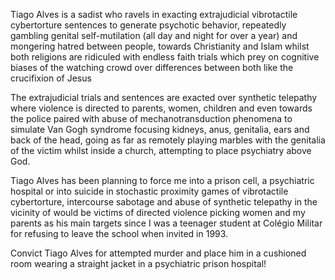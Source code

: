Tiago Alves is a sadist who ravels in exacting extrajudicial vibrotactile cybertorture sentences to generate psychotic behavior, repeatedly gambling genital self-mutilation (all day and night for over a year) and mongering hatred between people, towards Christianity and Islam whilst both religions are ridiculed with endless faith trials which prey on cognitive biases of the watching crowd over differences between both like the crucifixion of Jesus

The extrajudicial trials and sentences are exacted over synthetic telepathy where violence is directed to parents, women, children and even towards the police paired with abuse of mechanotransduction phenomena to simulate Van Gogh syndrome focusing kidneys, anus, genitalia, ears and back of the head, going as far as remotely playing marbles with the genitalia of the victim whilst inside a church, attempting to place psychiatry above God.

Tiago Alves has been planning to force me into a prison cell, a psychiatric hospital or into suicide in stochastic proximity games of vibrotactile cybertorture, intercourse sabotage and abuse of synthetic telepathy in the vicinity of would be victims of directed violence picking women and my parents as his main targets since I was a teenager student at Colégio Militar for refusing to leave the school when invited in 1993.

Convict Tiago Alves for attempted murder and place him in a cushioned room wearing a straight jacket in a psychiatric prison hospital!